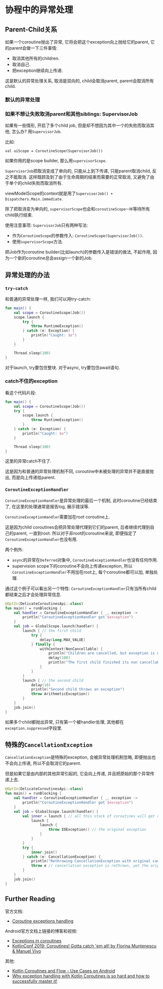 # 协程中的异常处理

## Parent-Child关系
如果一个coroutine抛出了异常, 它将会把这个exception向上抛给它的parent, 它的parent会做一下三件事情:
- 取消其他所有的children.
- 取消自己.
- 把exception继续向上传递.

这是默认的异常处理关系, 取消是双向的, child会取消parent, parent会取消所有child.

### 默认的异常处理

### 如果不想让失败取消parent和其他siblings: SupervisorJob
如果有一些情形, 开启了多个child job, 但是却不想因为其中一个的失败而取消其他, 怎么办?
用`SupervisorJob`.

比如: 
```
val uiScope = CoroutineScope(SupervisorJob())
```

如果你用的是scope builder, 那么用`supervisorScope`.

`SupervisorJob`把取消变成了单向的, 只能从上到下传递, 只能parent取消child, 反之不能取消.
这样既顾及到了由于生命周期的结束而需要的正常取消, 又避免了由于单个的child失败而取消所有.

viewModelScope的context就是用了`SupervisorJob() + Dispatchers.Main.immediate`.

除了把取消变为单向的, `supervisorScope`也会和`coroutineScope一样`等待所有child执行结束.

使用注意事项:
`SupervisorJob`只有两种写法: 
- 作为`CoroutineScope`的参数传入: `CoroutineScope(SupervisorJob())`.
- 使用`supervisorScope`方法.

把Job作为coroutine builder(比如launch)的参数传入是错误的做法, 不起作用, 因为一个新的coroutine总会assign一个新的Job.

## 异常处理的办法
### `try-catch`
和普通的异常处理一样, 我们可以用try-catch:
```kotlin
fun main() {
    val scope = CoroutineScope(Job())
    scope.launch {
        try {
            throw RuntimeException()
        } catch (e: Exception) {
            println("Caught: $e")
        }
    }

    Thread.sleep(100)
}
```

对于launch, try要包住整块.
对于async, try要包住await语句.

### catch不住的exception
看这个代码片段:
```kotlin
fun main() {
    val scope = CoroutineScope(Job())
    try {
        scope.launch {
            throw RuntimeException()
        }
    } catch (e: Exception) {
        println("Caught: $e")
    }

    Thread.sleep(100)
}
```
这里的异常catch不住了.

这是因为和普通的异常处理机制不同, coroutine中未被处理的异常并不是直接抛出, 而是向上传递给parent.


### `CoroutineExceptionHandler`
`CoroutineExceptionHandler`是异常处理的最后一个机制, 此时coroutine已经结束了, 在这里的处理通常是报告log, 展示错误等.

`CoroutineExceptionHandler`需要加在root coroutine上.

这是因为child coroutines会把异常处理代理到它们的parent, 后者继续代理到自己的parent, 一直到root.
所以对于非root的coroutine来说, 即便指定了`CoroutineExceptionHandler`也没有用.


两个例外: 
- `async`的异常在`Deferred`对象中, `CoroutineExceptionHandler`也没有任何作用.
- supervision scope下的coroutine不会向上传递exception, 所以`CoroutineExceptionHandler`不用加在root上, 每个coroutine都可以加, 单独处理.

通过这个例子可以看出另一个特性: `CoroutineExceptionHandler`只有当所有child都结束之后才会处理异常信息.
```kotlin
@OptIn(DelicateCoroutinesApi::class)
fun main() = runBlocking {
    val handler = CoroutineExceptionHandler { _, exception -> 
        println("CoroutineExceptionHandler got $exception") 
    }
    val job = GlobalScope.launch(handler) {
        launch { // the first child
            try {
                delay(Long.MAX_VALUE)
            } finally {
                withContext(NonCancellable) {
                    println("Children are cancelled, but exception is not handled until all children terminate")
                    delay(100)
                    println("The first child finished its non cancellable block")
                }
            }
        }
        launch { // the second child
            delay(10)
            println("Second child throws an exception")
            throw ArithmeticException()
        }
    }
    job.join()
}
```

如果多个child都抛出异常, 只有第一个被handler处理, 其他都在`exception.suppressed`字段里.

## 特殊的`CancellationException`
`CancellationException`是特殊的exception, 会被异常处理机制忽略, 即便抛出也不会向上传递, 所以不会取消它的parent.

但是如果它是由内部的其他异常引起的, 它会向上传递, 并且把原始的那个异常传递上去.
```kotlin
@OptIn(DelicateCoroutinesApi::class)
fun main() = runBlocking {
    val handler = CoroutineExceptionHandler { _, exception ->
        println("CoroutineExceptionHandler got $exception")
    }
    val job = GlobalScope.launch(handler) {
        val inner = launch { // all this stack of coroutines will get cancelled
            launch {
                launch {
                    throw IOException() // the original exception
                }
            }
        }
        try {
            inner.join()
        } catch (e: CancellationException) {
            println("Rethrowing CancellationException with original cause")
            throw e // cancellation exception is rethrown, yet the original IOException gets to the handler
        }
    }
    job.join()
}
```

## Further Reading

官方文档:
- [Coroutine exceptions handling](https://kotlinlang.org/docs/exception-handling.html)

Android官方文档上链接的博客和视频:
- [Exceptions in coroutines](https://medium.com/androiddevelopers/exceptions-in-coroutines-ce8da1ec060c)
- [KotlinConf 2019: Coroutines! Gotta catch 'em all! by Florina Muntenescu & Manuel Vivo](https://www.youtube.com/watch?v=w0kfnydnFWI)

其他:
- [Kotlin Coroutines and Flow - Use Cases on Android](https://github.com/LukasLechnerDev/Kotlin-Coroutines-and-Flow-UseCases-on-Android)
- [Why exception handling with Kotlin Coroutines is so hard and how to successfully master it!](https://www.lukaslechner.com/why-exception-handling-with-kotlin-coroutines-is-so-hard-and-how-to-successfully-master-it/)